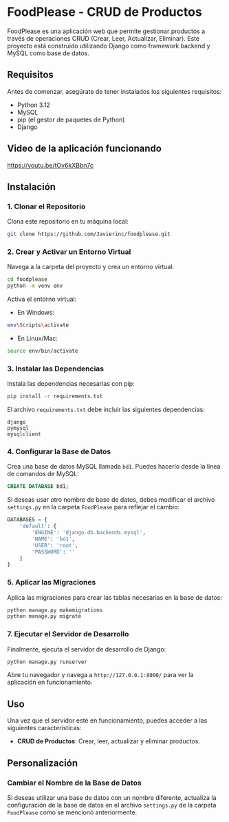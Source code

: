 # FoodPlease - CRUD de Productos

FoodPlease es una aplicación web que permite gestionar productos a través de operaciones CRUD (Crear, Leer, Actualizar, Eliminar). Este proyecto está construido utilizando Django como framework backend y MySQL como base de datos.

## Requisitos

Antes de comenzar, asegúrate de tener instalados los siguientes requisitos:

- Python 3.12
- MySQL
- pip (el gestor de paquetes de Python)
- Django
## Video de la aplicación funcionando
https://youtu.be/tOv6kXBbn7c
## Instalación

### 1. Clonar el Repositorio

Clona este repositorio en tu máquina local:

```bash
git clone https://github.com/Javierinc/foodplease.git
```

### 2. Crear y Activar un Entorno Virtual

Navega a la carpeta del proyecto y crea un entorno virtual:

```bash
cd foodplease
python -m venv env
```

Activa el entorno virtual:

- En Windows:

```bash
env\Scripts\activate
```

- En Linux/Mac:

```bash
source env/bin/activate
```

### 3. Instalar las Dependencias

Instala las dependencias necesarias con pip:

```bash
pip install -r requirements.txt
```

El archivo `requirements.txt` debe incluir las siguientes dependencias:

```
django
pymysql
mysqlclient
```

### 4. Configurar la Base de Datos

Crea una base de datos MySQL llamada `bd1`. Puedes hacerlo desde la línea de comandos de MySQL:

```sql
CREATE DATABASE bd1;
```

Si deseas usar otro nombre de base de datos, debes modificar el archivo `settings.py` en la carpeta `FoodPlease` para reflejar el cambio:

```python
DATABASES = {
    'default': {
        'ENGINE': 'django.db.backends.mysql',
        'NAME': 'bd1',
        'USER': 'root',
        'PASSWORD': ''
    }
}
```

### 5. Aplicar las Migraciones

Aplica las migraciones para crear las tablas necesarias en la base de datos:

```bash
python manage.py makemigrations
python manage.py migrate
```



### 7. Ejecutar el Servidor de Desarrollo

Finalmente, ejecuta el servidor de desarrollo de Django:

```bash
python manage.py runserver
```

Abre tu navegador y navega a `http://127.0.0.1:8000/` para ver la aplicación en funcionamiento.

## Uso

Una vez que el servidor esté en funcionamiento, puedes acceder a las siguientes características:

- **CRUD de Productos**: Crear, leer, actualizar y eliminar productos.
## Personalización
### Cambiar el Nombre de la Base de Datos

Si deseas utilizar una base de datos con un nombre diferente, actualiza la configuración de la base de datos en el archivo `settings.py` de la carpeta `FoodPlease` como se mencionó anteriormente.









